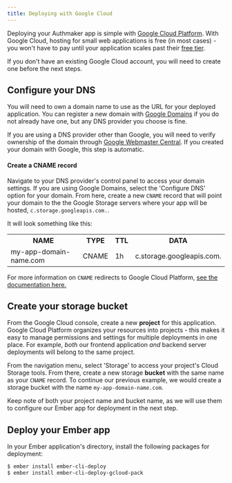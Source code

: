 ```yaml
---
title: Deploying with Google Cloud
---
```


Deploying your Authmaker app is simple with [Google Cloud Platform](https://cloud.google.com/). With Google Cloud, hosting for small web applications is free (in most cases) - you won't have to pay until your application scales past their [free tier](https://cloud.google.com/free/).

If you don't have an existing Google Cloud account, you will need to create one before the next steps.

## Configure your DNS

You will need to own a domain name to use as the URL for your deployed application. You can register a new domain with [Google Domains](https://domains.google.com) if you do not already have one, but any DNS provider you choose is fine.

If you are using a DNS provider other than Google, you will need to verify ownership of the domain through [Google Webmaster Central](https://www.google.com/webmasters/verification/). If you created your domain with Google, this step is automatic.

#### Create a CNAME record

Navigate to your DNS provider's control panel to access your domain settings. If you are using Google Domains, select the 'Configure DNS' option for your domain. From here, create a new `CNAME` record that will point your domain to the the Google Storage servers where your app will be hosted, `c.storage.googleapis.com.`.

It will look something like this:

<table>
  <tr>
    <th>NAME</th>
    <th>TYPE</th>
    <th>TTL</th>
    <th>DATA</th>
  </tr>
  <tr>
    <td>my-app-domain-name.com</td>
    <td>CNAME</td>
    <td>1h</td>
    <td>c.storage.googleapis.com.</td>
  </tr>
</table>

For more information on `CNAME` redirects to Google Cloud Platform, [see the documentation here.](https://cloud.google.com/storage/docs/request-endpoints#cname)

## Create your storage bucket

From the Google Cloud console, create a new **project** for this application. Google Cloud Platform organizes your resources into projects - this makes it easy to manage permissions and settings for multiple deployments in one place. For example, _both_ our frontend application _and_ backend server deployments will belong to the same project.

From the navigation menu, select 'Storage' to access your project's Cloud Storage tools. From there, create a new storage **bucket** with the same name as your `CNAME` record. To continue our previous example, we would create a storage bucket with the name `my-app-domain-name.com`.

Keep note of both your project name and bucket name, as we will use them to configure our Ember app for deployment in the next step.

## Deploy your Ember app

In your Ember application's directory, install the following packages for deployment:

```bash
$ ember install ember-cli-deploy
$ ember install ember-cli-deploy-gcloud-pack
```

